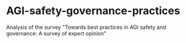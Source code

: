 # AGI-safety-governance-practices
Analysis of the survey "Towards best practices in AGI safety and governance: A survey of expert opinion"
